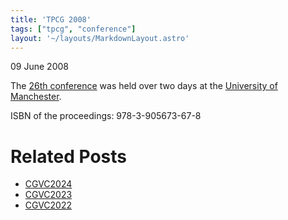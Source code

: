 ```yaml
---
title: 'TPCG 2008'
tags: ["tpcg", "conference"]
layout: '~/layouts/MarkdownLayout.astro'
---
```


09 June 2008

The [26th conference](http://www.eguk.org.uk/TPCG2008) was held over two days at the [University of Manchester](https://www.manchester.ac.uk/).

ISBN of the proceedings: 978-3-905673-67-8 

# Related Posts
-  [CGVC2024](CGVC2024)
-  [CGVC2023](CGVC2023)
-  [CGVC2022](CGVC2022)